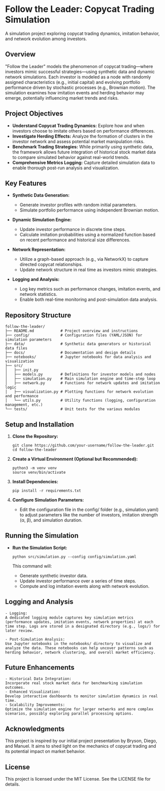 # Follow the Leader: Copycat Trading Simulation

A simulation project exploring copycat trading dynamics, imitation behavior, and network evolution among investors.

## Overview

"Follow the Leader" models the phenomenon of copycat trading—where investors mimic successful strategies—using synthetic data and dynamic network simulations. Each investor is modeled as a node with randomly assigned characteristics (e.g., initial capital) and evolving portfolio performance driven by stochastic processes (e.g., Brownian motion). The simulation examines how imitation events and herding behavior may emerge, potentially influencing market trends and risks.

## Project Objectives

- **Understand Copycat Trading Dynamics:** Explore how and when investors choose to imitate others based on performance differences.
- **Investigate Herding Effects:** Analyze the formation of clusters in the investor network and assess potential market manipulation risks.
- **Benchmark Trading Strategies:** While primarily using synthetic data, the framework allows future integration of historical stock market data to compare simulated behavior against real-world trends.
- **Comprehensive Metrics Logging:** Capture detailed simulation data to enable thorough post-run analysis and visualization.

## Key Features

- **Synthetic Data Generation:** 
  - Generate investor profiles with random initial parameters.
  - Simulate portfolio performance using independent Brownian motion.
  
- **Dynamic Simulation Engine:**
  - Update investor performance in discrete time steps.
  - Calculate imitation probabilities using a normalized function based on recent performance and historical size differences.
  
- **Network Representation:**
  - Utilize a graph-based approach (e.g., via NetworkX) to capture directed copycat relationships.
  - Update network structure in real time as investors mimic strategies.
  
- **Logging and Analysis:**
  - Log key metrics such as performance changes, imitation events, and network statistics.
  - Enable both real-time monitoring and post-simulation data analysis.

## Repository Structure

```
follow-the-leader/
├── README.md            # Project overview and instructions
├── config/              # Configuration files (YAML/JSON) for simulation parameters
├── data/                # Synthetic data generators or historical data files
├── docs/                # Documentation and design details
├── notebooks/           # Jupyter notebooks for data analysis and visualization
├── src/
│   ├── init.py
│   ├── models.py        # Definitions for investor models and nodes
│   ├── simulation.py    # Main simulation engine and time-step loop
│   ├── network.py       # Functions for network updates and imitation logic
│   ├── visualization.py # Plotting functions for network evolution and performance
│   └── utils.py         # Utility functions (logging, configuration management, etc.)
└── tests/               # Unit tests for the various modules
```

## Setup and Installation

1. **Clone the Repository:**
   ```
   git clone https://github.com/your-username/follow-the-leader.git
   cd follow-the-leader
   ```

2. **Create a Virtual Environment (Optional but Recommended):**
   ```
   python3 -m venv venv
   source venv/bin/activate
   ```

3. **Install Dependencies:**
   ```
   pip install -r requirements.txt
   ```

4. **Configure Simulation Parameters:**
   - Edit the configuration file in the config/ folder (e.g., simulation.yaml) to adjust parameters like the number of investors, imitation strength (α, β), and simulation duration.


## Running the Simulation

- **Run the Simulation Script:**
  ```
  python src/simulation.py --config config/simulation.yaml
  ```

  This command will:

    - Generate synthetic investor data.
    - Update investor performance over a series of time steps.
    - Compute and log imitation events along with network evolution.

## Logging and Analysis

	- Logging:
    A dedicated logging module captures key simulation metrics (performance updates, imitation events, network properties) at each time step. Logs are stored in a designated directory (e.g., logs/) for later review.

	- Post-Simulation Analysis:
    Use Jupyter notebooks in the notebooks/ directory to visualize and analyze the data. These notebooks can help uncover patterns such as herding behavior, network clustering, and overall market efficiency.

## Future Enhancements

	- Historical Data Integration:
    Incorporate real stock market data for benchmarking simulation outcomes.
	- Enhanced Visualization:
    Develop interactive dashboards to monitor simulation dynamics in real time.
	- Scalability Improvements:
    Optimize the simulation engine for larger networks and more complex scenarios, possibly exploring parallel processing options.

## Acknowledgments

This project is inspired by our initial project presentation by Bryson, Diego, and Manuel. It aims to shed light on the mechanics of copycat trading and its potential impact on market behavior.

## License

This project is licensed under the MIT License. See the LICENSE file for details.